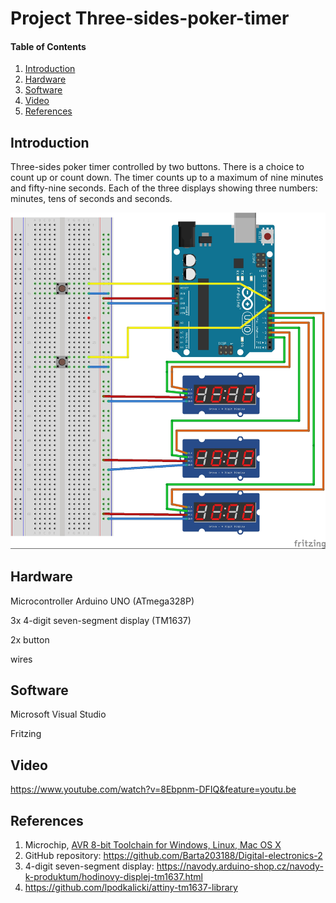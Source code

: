 
# Project Three-sides-poker-timer

#### Table of Contents

1. [Introduction](#introduction)
2. [Hardware](#hardware)
3. [Software](#software)
4. [Video](#video)
5. [References](#references)  

## Introduction

Three-sides poker timer controlled by two buttons. There is a choice to count up or count down. The timer counts up to a maximum of nine minutes and fifty-nine seconds. Each of the three displays showing three numbers: minutes, tens of seconds and seconds.


![GitHub](https://github.com/Barta203188/Digital-electronics-2/blob/master/nas-projekt_bb.jpg)

## Hardware

Microcontroller Arduino UNO (ATmega328P)

3x 4-digit seven-segment display (TM1637)

2x button

wires

## Software

Microsoft Visual Studio 

Fritzing

## Video

https://www.youtube.com/watch?v=8Ebpnm-DFIQ&feature=youtu.be

## References

1. Microchip, [AVR 8-bit Toolchain for Windows, Linux, Mac OS X](https://www.microchip.com/mplab/avr-support/avr-and-arm-toolchains-c-compilers)
2. GitHub repository: https://github.com/Barta203188/Digital-electronics-2
3. 4-digit seven-segment display: https://navody.arduino-shop.cz/navody-k-produktum/hodinovy-displej-tm1637.html
4. https://github.com/lpodkalicki/attiny-tm1637-library
